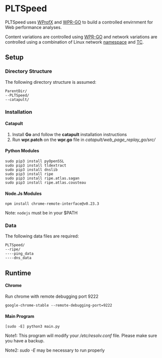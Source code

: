 PLTSpeed
=======================

PLTSpeed uses [WProfX] and [WPR-GO] to build a controlled envirnment for Web performance analyses.

Content variations are controlled using [WPR-GO] and network variations are controlled using a combination of Linux network [namespace] and [TC].

[WProfX]: https://github.com/jnejati/WProfX
[WPR-GO]:https://github.com/catapult-project/catapult/blob/master/web_page_replay_go/README.md
[namespace]:http://man7.org/linux/man-pages/man7/namespaces.7.html
[TC]:http://tldp.org/HOWTO/Traffic-Control-HOWTO/intro.html

Setup
-----

### Directory Structure
The following directory structure is assumed:

    ParentDir/
    --PLTSpeed/
    --catapult/
      
### Installation
#### Catapult
1. Install __Go__ and follow the __catapult__ installation instructions
2. Run __wpr.patch__ on the __wpr.go__ file in _catapult/web_page_replay_go/src/_

#### Python Modules

    sudo pip3 install pyOpenSSL
    sudo pip3 install tldextract
    sudo pip3 install dnslib
    sudo pip3 install ripe
    sudo pip3 install ripe.atlas.sagan
    sudo pip3 install ripe.atlas.cousteau
  
#### Node.Js Modules

    npm install chrome-remote-interface@v0.23.3
    
Note: ```nodejs``` must be in your $PATH

### Data
The following data files are required:

    PLTSpeed/
    --ripe/
    ----ping_data
    ----dns_data
    
Runtime
-----

#### Chrome

Run chrome with remote debugging port 9222

    google-chrome-stable --remote-debugging-port=9222

#### Main Program

    [sudo -E] python3 main.py

Note1: This program will modify your _/etc/resolv.conf_ file. Please make sure you have a backup.

Note2: _sudo -E_ may be necessary to run properly
